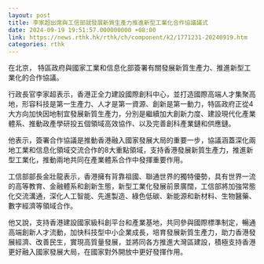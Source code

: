 ```yaml
---
layout: post
title: 李家超出席與工信部就發展新質生產力推進新型工業化合作協議議式
date: 2024-09-19 19:51:57.000000000 +08:00
link: https://news.rthk.hk/rthk/ch/component/k2/1771231-20240919.htm
categories: rthk
---
```


在北京， 特區政府與國家工業和信息化部簽署有關發展新質生產力、推進新型工業化的合作協議。

行政長官李家超表示，香港正全力建設國際創科中心，並打造國際高端人才集聚高地，形容科技是第一生產力、人才是第一資源、創新是第一動力，特區政府正從4大方向加快因地制宜發展新質生產力，分別是繼續加大創新力度、建設現代化產業體系、推動政產學研投五個領域高效協作、以及完善創科產業鏈和供應鏈。

他表示，簽署合作協議是推動香港融入國家發展大局的重要一步，協議涵蓋深化兩地工業和信息化領域交流合作的8大重點領域，支持香港發展新質生產力，推進新型工業化，推動兩地共同在產業體系合作中發揮重要作用。

工信部部長金壯龍表示，香港擁有背靠祖國、聯通世界的獨特優勢，具有世界一流的高等教育、金融體系和創新生態，新型工業化發展前景廣闊，工信部將加強常態化交流溝通，深化人工智能、先進製造、綠色低碳、新能源和新材料、生物醫藥、數字經濟等領域合作。

他又說，支持香港建設國家級科創平台和產業基地，共同參與國際標準制定，暢通高端創新人才流動，加快科技型中小企業成長，培育發展新質生產力，助力香港發展經濟、改善民生，實現高質量發展，並將同各方推進大灣區建設，積極支持香港更好融入國家發展大局，在國家對外開放中更好發揮作用。
